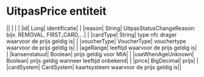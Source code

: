 ---
---

# UitpasPrice entiteit



|| | | |
|id| Long| identificatie| |
|reason| String| UitpasStatusChangeReason: bijv. REMOVAL, FIRST\_CARD,…​| |
|cardType| String| type nfc drager waarvoor de prijs geldig is| |
|voucherType| VoucherType| vouchertype waarvoor de prijs geldig is| |
|ageRange| leeftijd waarvoor de prijs geldig is| |
|kansenstatuut| Boolean| prijs geldig voor MIA| |
|useWhenAgeUnknown| Boolean| prijs geldig wanneer leeftijd onbekend| |
|price| BigDecimal| prijs| |
|cardSystem| CardSystem| kaartsysteem waarvoor de prijs geldig is||

